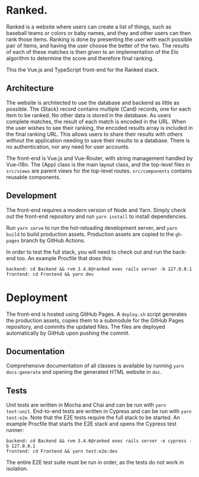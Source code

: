 # Ranked.

Ranked is a website where users can create a list of things, such as baseball
teams or colors or baby names, and they and other users can then rank those
items. Ranking is done by presenting the user with each possible pair of items,
and having the user choose the better of the two. The results of each of these
matches is then given to an implementation of the Elo algorithm to determine the
score and therefore final ranking.

This the Vue.js and TypeScript front-end for the Ranked stack.

## Architecture

The website is architected to use the database and backend as little as
possible. The {Stack} record contains multiple {Card} records, one for each item
to be ranked. No other data is stored in the database. As users complete
matches, the result of each match is encoded in the URL. When the user wishes to
see their ranking, the encoded results array is included in the final ranking
URL. This allows users to share their results with others without the
application needing to save their results to a database. There is no
authentication, nor any need for user accounts.

The front-end is Vue.js and Vue-Router, with string management handled by
Vue-i18n. The {App} class is the main layout class, and the top-level files in
`src/views` are parent views for the top-level routes. `src/components` contains
reusable components.

## Development

The front-end requires a modern version of Node and Yarn. Simply check out the
front-end repository and run `yarn install` to install dependencies.

Run `yarn serve` to run the hot-reloading development server, and `yarn build`
to build production assets. Production assets are copied to the `gh-pages`
branch by GitHub Actions.

In order to test the full stack, you will need to check out and run the back-end
too. An example Procfile that does this:

```
backend: cd Backend && rvm 3.4.6@ranked exec rails server -b 127.0.0.1
frontend: cd Frontend && yarn dev
```

# Deployment

The front-end is hosted using GitHub Pages. A `deploy.sh` script generates the
production assets, copies them to a submodule for the GitHub Pages repository,
and commits the updated files. The files are deployed automatically by GitHub
upon pushing the commit.

## Documentation

Comprehensive documentation of all classes is available by running
`yarn docs:generate` and opening the generated HTML website in `doc`.

## Tests

Unit tests are written in Mocha and Chai and can be run with `yarn test:unit`.
End-to-end tests are written in Cypress and can be run with `yarn test:e2e`.
Note that the E2E tests require the full stack to be started. An example
Procfile that starts the E2E stack and opens the Cypress test runner:

```
backend: cd Backend && rvm 3.4.6@ranked exec rails server -e cypress -b 127.0.0.1
frontend: cd Frontend && yarn test:e2e:dev
```

The entire E2E test suite must be run in order, as the tests do not work in
isolation.
